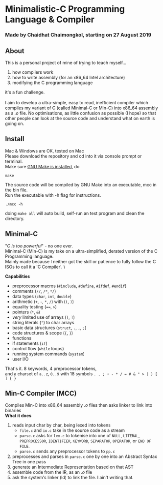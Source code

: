 # Minimalistic-C Programming Language & Compiler
### Made by Chaidhat Chaimongkol, starting on 27 August 2019

## About
This is a personal project of mine of trying to teach myself...
1. how compilers work
2. how to write assembly (for an x86_64 Intel architecture)
3. modifying the C programming language

it's a fun challenge.\
\
I aim to develop a ultra-simple, easy to read, inefficient compiler which compiles my variant of C (called Minimal-C or Min-C)
into x86_64 assembly as a *.o* file. No optimisations, as little confusion as possible (I hope) so that other people can look
at the source code and understand what on earth is going on. 

## Install
Mac & Windows are OK, tested on Mac\
Please download the repository and cd into it via console prompt or terminal.\
Make sure [GNU Make is installed](http://gnuwin32.sourceforge.net/packages/make.htm), do
```
make
```
The source code will be compiled by GNU Make into an executable, mcc in the bin file.\
Run the executable with -h flag for instructions.
```
./mcc -h
```
doing `make all` will auto build, self-run an test program and clean the directory.
## Minimal-C
"*C is too powerful*" - no one ever.\
Minimal-C (Min-C) is my take on a ultra-simplified, derated version of the C Programming language.\
Mainly made because I neither got the skill or patience to fully follow the C ISOs to call it a 'C Compiler'. 
\

**Capabilities**
* preprocessor macros (`#include`, `#define`, `#ifdef`, `#endif`)
* comments (`//`, `/*`, `*/`)
* data types (`char`, `int`, `double`)
* arithmetic (`+`, `-`, `*`, `/`) with (`(`, `)`)
* equality testing (`==`, `>`)
* pointers (`*`, `&`)
* *very* limited use of arrays (`[`, `]`)
* string literals (`"`) to char arrays
* basic data structures (`struct`, `.`, `,`, `;`)
* code structures & scope (`{`, `}`)
* functions
* if statements (`if`)
* control flow (`while` loops)
* running system commands (`system`)
* user I/O

That's it. 8 keywords, 4 preprocessor tokens,\
and a charset of `a..z`, `0..9` with 18 symbols `. , ; + - * / = # & " > ( ) [ ] { }`


## Min-C Compiler (MCC)
Compiles Min-C into x86_64 assembly *.o* files then asks linker to link into binaries\
**What it does**
1. reads input char by char, being lexed into tokens
   * `file.c` and `io.c` take in the source code as a stream
   * `parse.c` asks for `lex.c` to tokenise into one of `NULL`, `LITERAL`, `PREPROCESSOR`, `IDENTIFIER`, `KEYWORD`, `SEPARATOR`, `OPERATOR`, or `END OF FILE`.
   * `parse.c` sends any preprocessor tokens to `pp.c`
2. preprocesses and parses in `parse.c` one by one into an Abstract Syntax Tree in one pass
3. generate an Intermediate Representation based on that AST
4. assemble code from the IR, as an *.o* file
5. ask the system's linker (ld) to link the file. I ain't writing that.
